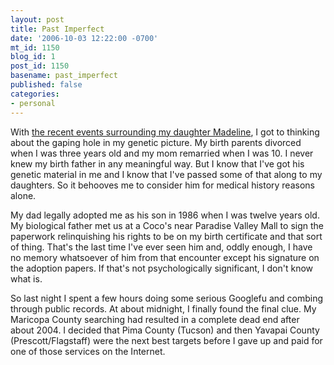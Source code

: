 ```yaml
---
layout: post
title: Past Imperfect
date: '2006-10-03 12:22:00 -0700'
mt_id: 1150
blog_id: 1
post_id: 1150
basename: past_imperfect
published: false
categories:
- personal
---
```

<p>With <a href="http://www.fivebrowns.com/2006/10/more-pieces-to-fit-into-the-puzzle/">the recent events surrounding my daughter Madeline</a>, I got to thinking about the gaping hole in my genetic picture. My birth parents divorced when I was three years old and my mom remarried when I was 10. I never knew my birth father in any meaningful way. But I know that I've got his genetic material in me and I know that I've passed some of that along to my daughters. So it behooves me to consider him for medical history reasons alone.</p>
<p>My dad legally adopted me as his son in 1986 when I was twelve years old. My biological father met us at a Coco's near Paradise Valley Mall to sign the paperwork relinquishing his rights to be on my birth certificate and that sort of thing. That's the last time I've ever seen him and, oddly enough, I have no memory whatsoever of him from that encounter except his signature on the adoption papers. If that's not psychologically significant, I don't know what is.</p>
<p>So last night I spent a few hours doing some serious Googlefu and combing through public records. At about midnight, I finally found the final clue. My Maricopa County searching had resulted in a complete dead end after about 2004. I decided that Pima County (Tucson) and then Yavapai County (Prescott/Flagstaff) were the next best targets before I gave up and paid for one of those services on the Internet.</p>

